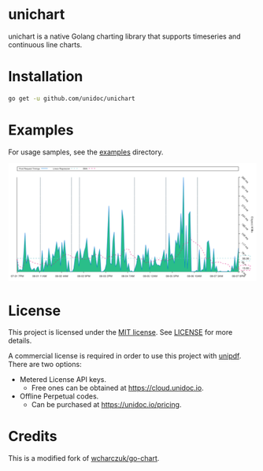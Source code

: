 unichart
========

unichart is a native Golang charting library that supports timeseries
and continuous line charts.

# Installation

```bash
go get -u github.com/unidoc/unichart
```

# Examples

For usage samples, see the [examples](examples) directory.

![Sample chart output](examples/request_timing/preview.png)

# License

This project is licensed under the [MIT license](https://opensource.org/licenses/MIT).
See [LICENSE](LICENSE) for more details.

A commercial license is required in order to use this project with [unipdf](https://github.com/unidoc/unipdf).
There are two options:

- Metered License API keys.
  - Free ones can be obtained at https://cloud.unidoc.io.
- Offline Perpetual codes.
  - Can be purchased at https://unidoc.io/pricing.

# Credits

This is a modified fork of [wcharczuk/go-chart](https://github.com/wcharczuk/go-chart).
